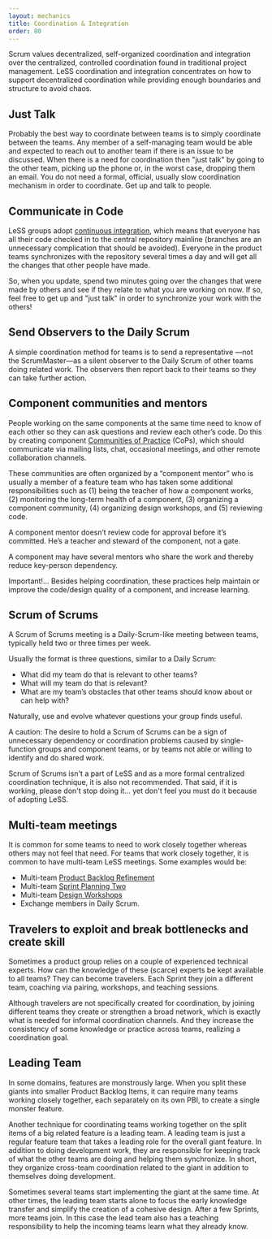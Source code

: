```yaml
---
layout: mechanics
title: Coordination & Integration
order: 80
---
```


Scrum values decentralized, self-organized coordination and integration over the centralized, controlled coordination found in traditional project management. LeSS coordination and integration concentrates on how to support decentralized coordination while providing enough boundaries and structure to avoid chaos.

## Just Talk

Probably the best way to coordinate between teams is to simply coordinate between the teams. Any member of a self-managing team would be able and expected to reach out to another team if there is an issue to be discussed. When there is a need for coordination then "just talk" by going to the other team, picking up the phone or, in the worst case, dropping them an email. You do not need a formal, official, usually slow coordination mechanism in order to coordinate. Get up and talk to people.

## Communicate in Code

LeSS groups adopt [continuous integration](../technical-excellence/continuous-integration), which means that everyone has all their code checked in to the central repository mainline (branches are an unnecessary complication that should be avoided). Everyone in the product teams synchronizes with the repository several times a day and will get all the changes that other people have made.

So, when you update, spend two minutes going over the changes that were made by others and see if they relate to what you are working on now. If so, feel free to get up and "just talk" in order to synchronize your work with the others!

## Send Observers to the Daily Scrum

A simple coordination method for teams is to send a representative —not the ScrumMaster—as a silent observer to the Daily Scrum of other teams doing related work. The observers then report back to their teams so they can take further action.

## Component communities and mentors

People working on the same components at the same time need to know of each other so they can ask questions and review each other’s code. Do this by creating component [Communities of Practice](../structure/communities.html) (CoPs), which should communicate via mailing lists, chat, occasional meetings, and other remote collaboration channels.

These communities are often organized by a “component mentor” who is usually a member of a feature team who has taken some additional responsibilities such as (1) being the teacher of how a component works, (2) monitoring the long-term health of a component, (3) organizing a component community, (4) organizing design workshops, and (5) reviewing code.

A component mentor doesn’t review code for approval before it’s committed. He’s a teacher and steward of the component, not a gate.

A component may have several mentors who share the work and thereby reduce key-person dependency.

Important!… Besides helping coordination, these practices help maintain or improve the code/design quality of a component, and increase learning.

## Scrum of Scrums

A Scrum of Scrums meeting is a Daily-Scrum-like meeting between teams, typically held two or three times per week.

Usually the format is three questions, similar to a Daily Scrum:

* What did my team do that is relevant to other teams?
* What will my team do that is relevant?
* What are my team’s obstacles that other teams should know about or can help with?

Naturally, use and evolve whatever questions your group finds useful.

A caution: The desire to hold a Scrum of Scrums can be a sign of unnecessary dependency or coordination problems caused by single-function groups and component teams, or by teams not able or willing to identify and do shared work.

Scrum of Scrums isn't a part of LeSS and as a more formal centralized coordination technique, it is also not recommended. That said, if it is working, please don't stop doing it... yet don't feel you must do it because of adopting LeSS.

## Multi-team meetings

It is common for some teams to need to work closely together whereas others may not feel that need. For teams that work closely together, it is common to have multi-team LeSS meetings. Some examples would be:

* Multi-team [Product Backlog Refinement](product-backlog-refinement.html)
* Multi-team [Sprint Planning Two](sprint-planning_two.html)
* Multi-team [Design Workshops](../technical-excellence/architecture-design.html)
* Exchange members in Daily Scrum.

## Travelers to exploit and break bottlenecks and create skill

Sometimes a product group relies on a couple of experienced technical experts. How can the knowledge of these (scarce) experts be kept available to all teams? They can become travelers. Each Sprint they join a different team, coaching via pairing, workshops, and teaching sessions.

Although travelers are not specifically created for coordination, by joining different teams they create or strengthen a broad network, which is exactly what is needed for informal coordination channels. And they increase the consistency of some knowledge or practice across teams, realizing a coordination goal.

## Leading Team

In some domains, features are monstrously large. When you split these giants into smaller Product Backlog Items, it can require many teams working closely together, each separately on its own PBI, to create a single monster feature.

Another technique for coordinating teams working together on the split items of a big related feature is a leading team. A leading team is just a regular feature team that takes a leading role for the overall giant feature. In addition to doing development work, they are responsible for keeping track of what the other teams are doing and helping them synchronize. In short, they organize cross-team coordination related to the giant in addition to themselves doing development.

Sometimes several teams start implementing the giant at the same time. At other times, the leading team starts alone to focus the early knowledge transfer and simplify the creation of a cohesive design. After a few Sprints, more teams join. In this case the lead team also has a teaching responsibility to help the incoming teams learn what they already know.

